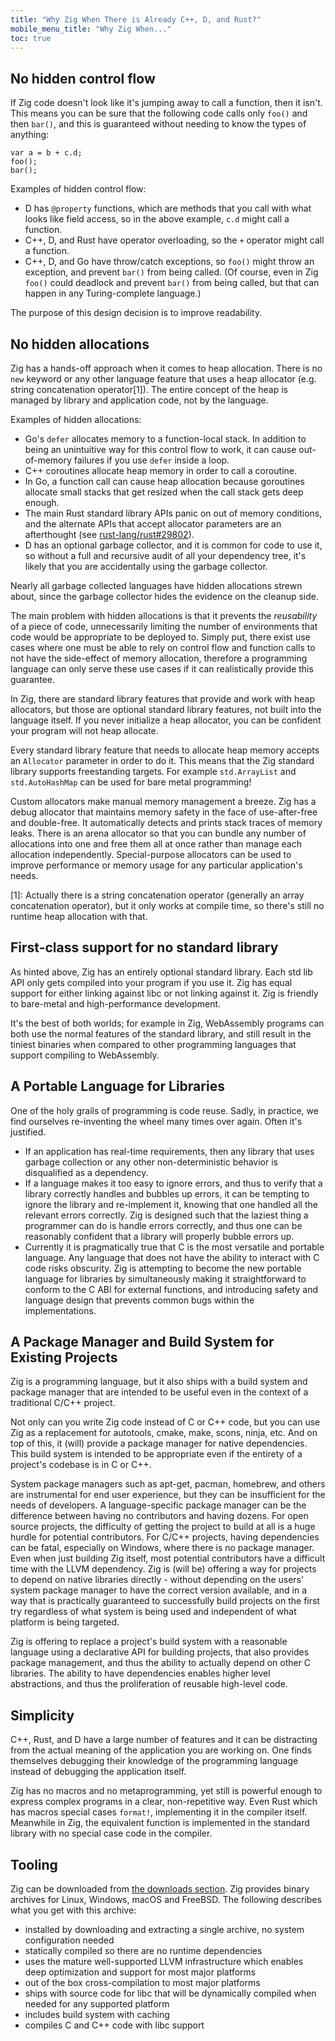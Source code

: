 ```yaml
---
title: "Why Zig When There is Already C++, D, and Rust?"
mobile_menu_title: "Why Zig When..."
toc: true
---
```



## No hidden control flow

If Zig code doesn't look like it's jumping away to call a function, then it isn't. This means you can be sure that the following code calls only `foo()` and then `bar()`, and this is guaranteed without needing to know the types of anything:

```zig
var a = b + c.d;
foo();
bar();
```

Examples of hidden control flow:

* D has `@property` functions, which are methods that you call with what looks like field access, so in the above example, `c.d` might call a function.
* C++, D, and Rust have operator overloading, so the `+` operator might call a function.
* C++, D, and Go have throw/catch exceptions, so `foo()` might throw an exception, and prevent `bar()` from being called. (Of course, even in Zig `foo()` could deadlock and prevent `bar()` from being called, but that can happen in any Turing-complete language.)

The purpose of this design decision is to improve readability.

## No hidden allocations

Zig has a hands-off approach when it comes to heap allocation. There is no `new` keyword
or any other language feature that uses a heap allocator (e.g. string concatenation operator[1]).
The entire concept of the heap is managed by library and application code, not by the language.

Examples of hidden allocations:

* Go's `defer` allocates memory to a function-local stack. In addition to being an unintuitive
  way for this control flow to work, it can cause out-of-memory failures if you use
  `defer` inside a loop.
* C++ coroutines allocate heap memory in order to call a coroutine.
* In Go, a function call can cause heap allocation because goroutines allocate small stacks
  that get resized when the call stack gets deep enough.
* The main Rust standard library APIs panic on out of memory conditions, and the alternate
  APIs that accept allocator parameters are an afterthought
  (see [rust-lang/rust#29802](https://github.com/rust-lang/rust/issues/29802)).
* D has an optional garbage collector, and it is common for code to use it,
  so without a full and recursive audit of all your dependency tree, it's likely that
  you are accidentally using the garbage collector.

Nearly all garbage collected languages have hidden allocations strewn about, since the
garbage collector hides the evidence on the cleanup side.

The main problem with hidden allocations is that it prevents the *reusability* of a
piece of code, unnecessarily limiting the number of environments that code would be
appropriate to be deployed to. Simply put, there exist use cases where one must be able
to rely on control flow and function calls to not have the side-effect of memory allocation,
therefore a programming language can only serve these use cases if it can realistically
provide this guarantee.

In Zig, there are standard library features that provide and work with heap allocators,
but those are optional standard library features, not built into the language itself.
If you never initialize a heap allocator, you can be confident your program will not heap allocate.

Every standard library feature that needs to allocate heap memory accepts an `Allocator` parameter
in order to do it. This means that the Zig standard library supports freestanding targets. For
example `std.ArrayList` and `std.AutoHashMap` can be used for bare metal programming!

Custom allocators make manual memory management a breeze. Zig has a debug allocator that
maintains memory safety in the face of use-after-free and double-free. It automatically
detects and prints stack traces of memory leaks. There is an arena allocator so that you can
bundle any number of allocations into one and free them all at once rather than manage
each allocation independently. Special-purpose allocators can be used to improve performance
or memory usage for any particular application's needs.

[1]: Actually there is a string concatenation operator (generally an array concatenation operator), but it only works at compile time, so there's still no runtime heap allocation with that.

## First-class support for no standard library

As hinted above, Zig has an entirely optional standard library. Each std lib API only gets compiled
into your program if you use it. Zig has equal support for either linking against libc or
not linking against it. Zig is friendly to bare-metal and high-performance development.

It's the best of both worlds; for example in Zig, WebAssembly programs can both use
the normal features of the standard library, and still result in the tiniest binaries when
compared to other programming languages that support compiling to WebAssembly.

## A Portable Language for Libraries

One of the holy grails of programming is code reuse. Sadly, in practice, we find ourselves re-inventing the wheel many times over again. Often it's justified.

 * If an application has real-time requirements, then any library that uses garbage collection or any other non-deterministic behavior is disqualified as a dependency.
 * If a language makes it too easy to ignore errors, and thus to verify that a library correctly handles and bubbles up errors, it can be tempting to ignore the library and re-implement it, knowing that one handled all the relevant errors correctly. Zig is designed such that the laziest thing a programmer can do is handle errors correctly, and thus one can be reasonably confident that a library will properly bubble errors up.
 * Currently it is pragmatically true that C is the most versatile and portable language. Any language that does not have the ability to interact with C code risks obscurity. Zig is attempting to become the new portable language for libraries by simultaneously making it straightforward to conform to the C ABI for external functions, and introducing safety and language design that prevents common bugs within the implementations.

## A Package Manager and Build System for Existing Projects

Zig is a programming language, but it also ships with a build system and package manager that are intended to be useful even in the context of a traditional C/C++ project.

Not only can you write Zig code instead of C or C++ code, but you can use Zig as a replacement for autotools, cmake, make, scons, ninja, etc. And on top of this, it (will) provide a package manager for native dependencies. This build system is intended to be appropriate even if the entirety of a project's codebase is in C or C++.

System package managers such as apt-get, pacman, homebrew, and others are instrumental for end user experience, but they can be insufficient for the needs of developers. A language-specific package manager can be the difference between having no contributors and having dozens. For open source projects, the difficulty of getting the project to build at all is a huge hurdle for potential contributors. For C/C++ projects, having dependencies can be fatal, especially on Windows, where there is no package manager. Even when just building Zig itself, most potential contributors have a difficult time with the LLVM dependency. Zig is (will be) offering a way for projects to depend on native libraries directly - without depending on the users' system package manager to have the correct version available, and in a way that is practically guaranteed to successfully build projects on the first try regardless of what system is being used and independent of what platform is being targeted.

Zig is offering to replace a project's build system with a reasonable language using a declarative API for building projects, that also provides package management, and thus the ability to actually depend on other C libraries. The ability to have dependencies enables higher level abstractions, and thus the proliferation of reusable high-level code.

## Simplicity

C++, Rust, and D have a large number of features and it can be distracting from the actual meaning of the application you are working on. One finds themselves debugging their knowledge of the programming language instead of debugging the application itself.

Zig has no macros and no metaprogramming, yet still is powerful enough to express complex programs in a clear, non-repetitive way. Even Rust which has macros special cases `format!`, implementing it in the compiler itself. Meanwhile in Zig, the equivalent function is implemented in the standard library with no special case code in the compiler.

## Tooling

Zig can be downloaded from [the downloads section](/download/).  Zig provides binary archives for Linux, Windows, macOS and FreeBSD. The following describes what you get with this archive:

* installed by downloading and extracting a single archive, no system configuration needed
* statically compiled so there are no runtime dependencies
* uses the mature well-supported LLVM infrastructure which enables deep optimization and support for most major platforms
* out of the box cross-compilation to most major platforms
* ships with source code for libc that will be dynamically compiled when needed for any supported platform
* includes build system with caching
* compiles C and C++ code with libc support
